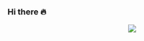 ### Hi there 🔥

<!--
**Jie-Yuan/Jie-Yuan** is a ✨ _special_ ✨ repository because its `README.md` (this file) appears on your GitHub profile.

Here are some ideas to get you started:

- 🔭 I’m currently working on ...
- 🌱 I’m currently learning ...
- 👯 I’m looking to collaborate on ...
- 🤔 I’m looking for help with ...
- 💬 Ask me about ...
- 📫 How to reach me: ...
- 😄 Pronouns: ...
- ⚡ Fun fact: ...
-->


<div align="center">
  <p>

  <a href="https://github.com/Jie-Yuan">

  <img src="https://github-readme-stats.vercel.app/api?username=Jie-Yuan&show_icons=true&theme=default&hide=contribs,issues" />

  </a>
  
  </p>
 
</div>
